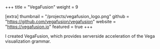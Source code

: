 +++
title = "VegaFusion"
weight =  9

[extra]
thumbnail = "/projects/vegafusion_logo.png"
github = "https://github.com/vegafusion/vegafusion"
website = "https://vegafusion.io"
featured = true
+++

I created VegaFusion, which provides serverside acceleration of the Vega visualization grammar.

<!-- more -->
